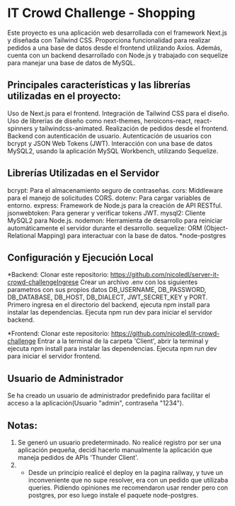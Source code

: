 # IT Crowd Challenge - Shopping
Este proyecto es una aplicación web desarrollada con el framework Next.js y diseñada con Tailwind CSS. Proporciona funcionalidad para realizar pedidos a una base de datos desde el frontend utilizando Axios. Además, cuenta con un backend desarrollado con Node.js y trabajado con sequelize para manejar una base de datos de MySQL.

## Principales características y las librerías utilizadas en el proyecto:
Uso de Next.js para el frontend.
Integración de Tailwind CSS para el diseño.
Uso de librerías de diseño como next-themes, heroicons-react, react-spinners y tailwindcss-animated.
Realización de pedidos desde el frontend.
Backend con autenticación de usuario.
Autenticación de usuarios con bcrypt y JSON Web Tokens (JWT).
Interacción con una base de datos MySQL2, usando la aplicación MySQL Workbench, utilizando Sequelize.

## Librerías Utilizadas en el Servidor
bcrypt: Para el almacenamiento seguro de contraseñas.
cors: Middleware para el manejo de solicitudes CORS.
dotenv: Para cargar variables de entorno.
express: Framework de Node.js para la creación de API RESTful.
jsonwebtoken: Para generar y verificar tokens JWT.
mysql2: Cliente MySQL2 para Node.js.
nodemon: Herramienta de desarrollo para reiniciar automáticamente el servidor durante el desarrollo.
sequelize: ORM (Object-Relational Mapping) para interactuar con la base de datos.
*node-postgres

## Configuración y Ejecución Local
*Backend:
Clonar este repositorio: https://github.com/nicoledl/server-it-crowd-challengeIngrese 
Crear un archivo .env con los siguientes parametros con sus propios datos DB_USERNAME, DB_PASSWORD, DB_DATABASE, DB_HOST, DB_DIALECT, JWT_SECRET_KEY y PORT.
Primero ingresa en el directorio del backend, ejecuta npm install para instalar las dependencias.
Ejecuta npm run dev para iniciar el servidor backend.

*Frontend:
Clonar este repositorio: https://github.com/nicoledl/it-crowd-challenge
Entrar a la terminal de la carpeta 'Client', abrir la terminal y ejecuta npm install para instalar las dependencias.
Ejecuta npm run dev para iniciar el servidor frontend.

## Usuario de Administrador
Se ha creado un usuario de administrador predefinido para facilitar el acceso a la aplicación(Usuario "admin", contraseña "1234").

## Notas: 
1. Se generó un usuario predeterminado. No realicé registro por ser una aplicación pequeña, decidí hacerlo manualmente la aplicación que maneja pedidos de APIs 'Thunder Client'.
2. * Desde un principio realicé el deploy en la pagina railway, y tuve un inconveniente que no supe resolver, era con un pedido que utilizaba queries. Pidiendo opiniones me recomendaron usar render pero con postgres, por eso luego instale el paquete node-postgres.